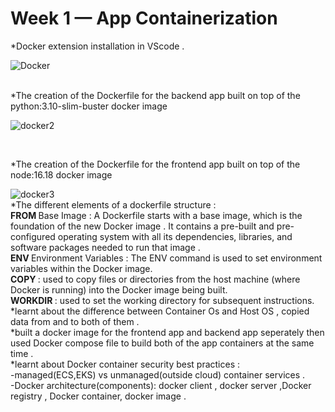 # Week 1 — App Containerization
*Docker extension installation in VScode .<br>

![Docker](https://user-images.githubusercontent.com/80603078/222934496-69d32b26-07e2-4e87-9a11-82a25ffd422d.PNG)

<br>
*The creation of the Dockerfile for the backend app built on top of the python:3.10-slim-buster docker image <br>

![docker2](https://user-images.githubusercontent.com/80603078/222934783-0511c86f-d84d-4a20-a1a8-966a6ebd36d6.PNG)

  <br>

  *The creation of the Dockerfile for the frontend app built on top of the node:16.18 docker image <br>
  
  ![docker3](https://user-images.githubusercontent.com/80603078/222934595-46f1f4bc-6979-4d11-8ce8-96c854a2a1e1.PNG)
  <br>
  *The different elements of a dockerfile structure :<br> 
     <b> FROM </b> Base Image  : A Dockerfile starts with a base image, which is the foundation of the new Docker image . It contains a pre-built and pre-configured operating system with all its dependencies, libraries, and software packages needed to run that image .<br>
     <b> ENV </b> Environment Variables : The ENV command is used to set environment variables within the Docker image.<br>
     <b> COPY </b> <Source> <Destination> : used to copy files or directories from the host machine (where Docker is running) into the Docker image being built.<br>
     <b> WORKDIR </b> : used to set the working directory for subsequent instructions.<br>
  *learnt about the difference between Container Os and Host OS , copied data from and to both of them .<br>
  *built a docker image for the frontend app and backend app seperately then used Docker compose file to build both of the app containers at the same time . <br>
  *learnt about Docker container security best practices :<br>
           -managed(ECS,EKS) vs unmanaged(outside cloud) container services .<br>
           -Docker architecture(components): docker client , docker server ,Docker registry , Docker container, docker image .<br>

